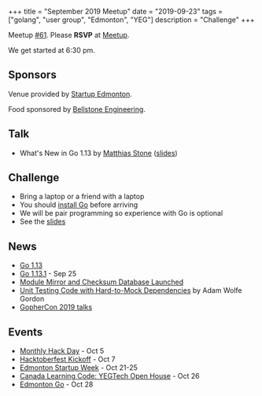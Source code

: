 +++
title = "September 2019 Meetup"
date = "2019-09-23"
tags = ["golang", "user group", "Edmonton", "YEG"]
description = "Challenge"
+++

Meetup [#61](https://github.com/edmontongo/presentations/issues/102). Please **RSVP** at [Meetup](https://www.meetup.com/startupedmonton/events/bclwwpyzmbfc/).

We get started at 6:30 pm.

## Sponsors

Venue provided by [Startup Edmonton](https://www.startupedmonton.com/).

Food sponsored by [Bellstone Engineering](https://bellstone.ca/).

## Talk

* What's New in Go 1.13 by [Matthias Stone](https://github.com/matthias-stone) ([slides](https://talks.godoc.org/github.com/edmontongo/presentations/2019-09/go1.13.slide#1))

## Challenge

* Bring a laptop or a friend with a laptop
* You should [install Go](https://golang.org/doc/install) before arriving
* We will be pair programming so experience with Go is optional
* See the [slides](https://talks.godoc.org/github.com/edmontongo/presentations/2019-09/pizza-challenge/pizza.slide#1)

## News

* [Go 1.13](https://blog.golang.org/go1.13)
* [Go 1.13.1](https://groups.google.com/d/msg/golang-announce/7BsbaGsVTQ4/rNEvcwK3BgAJ) - Sep 25
* [Module Mirror and Checksum Database Launched](https://blog.golang.org/module-mirror-launch)
* [Unit Testing Code with Hard-to-Mock Dependencies](https://www.youtube.com/watch?v=lRrqj0Jjh0M) by Adam Wolfe Gordon
* [GopherCon 2019 talks](https://www.youtube.com/playlist?list=PL2ntRZ1ySWBdDyspRTNBIKES1Y-P__59_)

## Events

* [Monthly Hack Day](https://www.meetup.com/startupedmonton/events/zzmphryznbhb/) - Oct 5
* [Hacktoberfest Kickoff](https://www.eventbrite.ca/e/hacktoberfest-yeg-2019-kickoff-tickets-73652983055) - Oct 7
* [Edmonton Startup Week](https://www.edmontonstartupweek.com/) - Oct 21-25
* [Canada Learning Code: YEGTech Open House](https://www.eventbrite.ca/e/ladies-learning-code-yegtech-open-house-for-all-ages-edmonton-registration-68207615815) - Oct 26
* [Edmonton Go](https://www.meetup.com/startupedmonton/events/bclwwpyznblc/) - Oct 28

